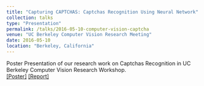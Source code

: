 ```yaml
---
title: "Capturing CAPTCHAS: Captchas Recognition Using Neural Network"
collection: talks
type: "Presentation"
permalink: /talks/2016-05-10-computer-vision-captcha
venue: "UC Berkeley Computer Vision Research Meeting"
date: 2016-05-10
location: "Berkeley, California"
---
```


Poster Presentation of our research work on Captchas Recognition in UC Berkeley Computer Vision Research Workshop. <br>
[[Poster]](https://kadysongbb.github.io/files/2016-05-10-cs280-captcha-recoginition.pdf)
[[Report]](https://kadysongbb.github.io/files/2016-05-10-cs280-captcha-recoginition-report.pdf)